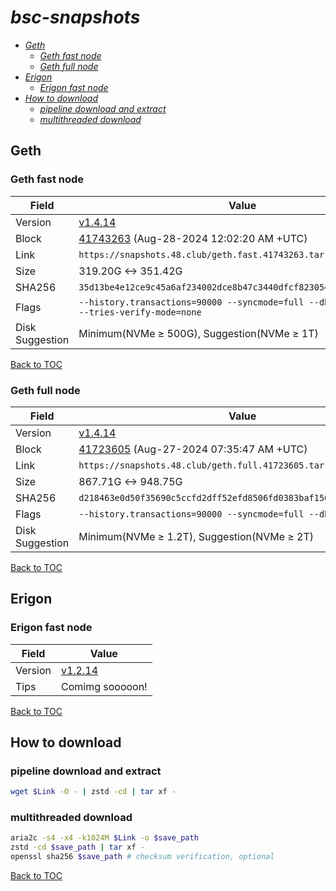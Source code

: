# *bsc-snapshots*


- *[Geth](#geth)*
    - *[Geth fast node](#geth-fast-node)*
    - *[Geth full node](#geth-full-node)*
- *[Erigon](#erigon)*
    - *[Erigon fast node](#erigon-fast-node)*
- *[How to download](#how-to-download)*
    - *[pipeline download and extract](#pipeline-download-and-extract)*
    - *[multithreaded download](#multithreaded-download)*

## Geth
### Geth fast node

| Field |Value |
| --- | --- |
| Version | [v1.4.14](https://github.com/bnb-chain/bsc/releases/tag/v1.4.14) |
| Block | [41743263](https://bscscan.com/block/41743263) (Aug-28-2024 12:02:20 AM +UTC) |
| Link | `https://snapshots.48.club/geth.fast.41743263.tar.zst` |
| Size | 319.20G <-> 351.42G |
| SHA256 | `35d13be4e12ce9c45a6af234002dce8b47c3440dfcf823054fc02051debfade1` |
| Flags | `--history.transactions=90000 --syncmode=full --db.engine=pebble --tries-verify-mode=none` |
| Disk Suggestion | Minimum(NVMe ≥ 500G), Suggestion(NVMe ≥ 1T)|

[Back to TOC](#bsc-snapshots)

### Geth full node

| Field |Value |
| --- | --- |
| Version | [v1.4.14](https://github.com/bnb-chain/bsc/releases/tag/v1.4.14) |
| Block | [41723605](https://bscscan.com/block/41723605) (Aug-27-2024 07:35:47 AM +UTC) |
| Link | `https://snapshots.48.club/geth.full.41723605.tar.zst` |
| Size | 867.71G <-> 948.75G |
| SHA256 | `d218463e0d50f35690c5ccfd2dff52efd8506fd0383baf156b12f7edde71970e` |
| Flags | `--history.transactions=90000 --syncmode=full --db.engine=pebble` |
| Disk Suggestion | Minimum(NVMe ≥ 1.2T), Suggestion(NVMe ≥ 2T)|

[Back to TOC](#bsc-snapshots)

## Erigon
### Erigon fast node

| Field |Value |
| --- | --- |
| Version | [v1.2.14](https://github.com/node-real/bsc-erigon/releases/tag/v1.2.14) |
| Tips | Comimg sooooon! |

[Back to TOC](#bsc-snapshots)

## How to download
### pipeline download and extract

```bash
wget $Link -O - | zstd -cd | tar xf -
```

### multithreaded download

```bash
aria2c -s4 -x4 -k1024M $Link -o $save_path
zstd -cd $save_path | tar xf -
openssl sha256 $save_path # checksum verification, optional
```

[Back to TOC](#bsc-snapshots)
